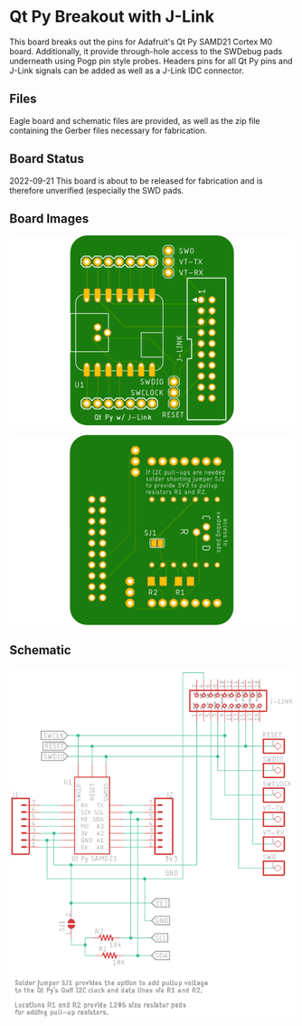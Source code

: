 # Qt Py Breakout with J-Link

This board breaks out the pins for Adafruit's Qt Py SAMD21 Cortex M0 board. Additionally, it provide through-hole access to the SWDebug pads underneath using Pogp pin style probes. Headers pins for all Qt Py pins and J-Link signals can be added as well as a J-Link IDC connector.

## Files

Eagle board and schematic files are provided, as well as the zip file containing the Gerber files necessary for fabrication.

## Board Status

2022-09-21 This board is about to be released for fabrication and is therefore unverified (especially the SWD pads.

## Board Images

![Board Top](assets/QT_Py_J-Link-top.png)



![Board Top](assets/QT_Py_J-Link-bottom.png)

## Schematic

![Board Top](assets/QT_Py_J-Link-schematic.png)